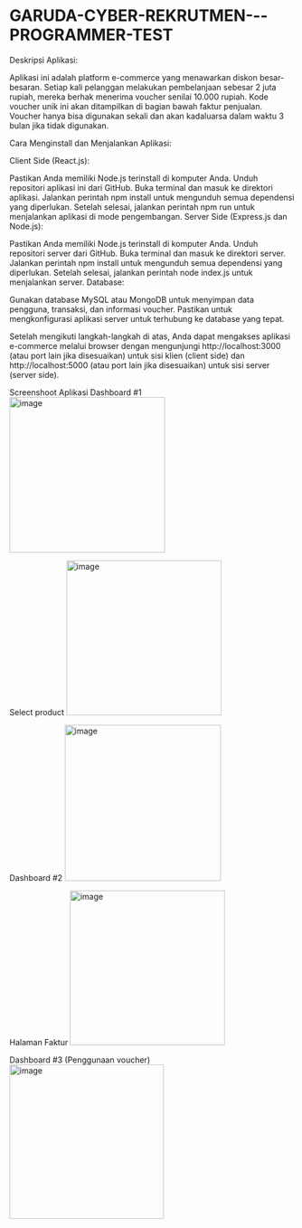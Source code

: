 # GARUDA-CYBER-REKRUTMEN---PROGRAMMER-TEST

Deskripsi Aplikasi:

Aplikasi ini adalah platform e-commerce yang menawarkan diskon besar-besaran. Setiap kali pelanggan melakukan pembelanjaan sebesar 2 juta rupiah, mereka berhak menerima voucher senilai 10.000 rupiah. Kode voucher unik ini akan ditampilkan di bagian bawah faktur penjualan. Voucher hanya bisa digunakan sekali dan akan kadaluarsa dalam waktu 3 bulan jika tidak digunakan.

Cara Menginstall dan Menjalankan Aplikasi:

Client Side (React.js):

Pastikan Anda memiliki Node.js terinstall di komputer Anda.
Unduh repositori aplikasi ini dari GitHub.
Buka terminal dan masuk ke direktori aplikasi.
Jalankan perintah npm install untuk mengunduh semua dependensi yang diperlukan.
Setelah selesai, jalankan perintah npm run untuk menjalankan aplikasi di mode pengembangan.
Server Side (Express.js dan Node.js):

Pastikan Anda memiliki Node.js terinstall di komputer Anda.
Unduh repositori server dari GitHub.
Buka terminal dan masuk ke direktori server.
Jalankan perintah npm install untuk mengunduh semua dependensi yang diperlukan.
Setelah selesai, jalankan perintah node index.js untuk menjalankan server.
Database:

Gunakan database MySQL atau MongoDB untuk menyimpan data pengguna, transaksi, dan informasi voucher. Pastikan untuk mengkonfigurasi aplikasi server untuk terhubung ke database yang tepat.

Setelah mengikuti langkah-langkah di atas, Anda dapat mengakses aplikasi e-commerce melalui browser dengan mengunjungi http://localhost:3000 (atau port lain jika disesuaikan) untuk sisi klien (client side) dan http://localhost:5000 (atau port lain jika disesuaikan) untuk sisi server (server side).

Screenshoot Aplikasi
Dashboard #1
<img width="275" alt="image" src="https://github.com/HaikalE/GARUDA-CYBER-REKRUTMEN---PROGRAMMER-TEST/assets/89823572/23a92f48-c0cf-4e3d-8b3a-2f7ae2a8cf07">

Select product
<img width="274" alt="image" src="https://github.com/HaikalE/GARUDA-CYBER-REKRUTMEN---PROGRAMMER-TEST/assets/89823572/e4117501-6d21-4306-b0db-171af02c8510">

Dashboard #2
<img width="276" alt="image" src="https://github.com/HaikalE/GARUDA-CYBER-REKRUTMEN---PROGRAMMER-TEST/assets/89823572/e2250d97-bf69-4dd9-a060-e17f13d158b9">

Halaman Faktur
<img width="274" alt="image" src="https://github.com/HaikalE/GARUDA-CYBER-REKRUTMEN---PROGRAMMER-TEST/assets/89823572/ba7695cd-6e9d-4019-b53c-627c4345b562">

Dashboard #3 (Penggunaan voucher)
<img width="273" alt="image" src="https://github.com/HaikalE/GARUDA-CYBER-REKRUTMEN---PROGRAMMER-TEST/assets/89823572/5fd5ecfb-15ad-4d4f-86a7-42da22cd657b">








